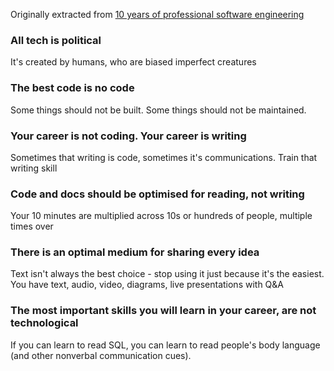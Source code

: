Originally extracted from [10 years of professional software engineering](../words/10%20years%20of%20professional%20software%20engineering.md)


### All tech is political
It's created by humans, who are biased imperfect creatures

### The best code is no code
Some things should not be built. Some things should not be maintained.

### Your career is not coding. Your career is writing
Sometimes that writing is code, sometimes it's communications. Train that writing skill

### Code and docs should be optimised for reading, not writing
Your 10 minutes are multiplied across 10s or hundreds of people, multiple times over

### There is an optimal medium for sharing every idea
Text isn't always the best choice - stop using it just because it's the easiest. You have text, audio, video, diagrams, live presentations with Q&A

### The most important skills you will learn in your career, are not technological
If you can learn to read SQL, you can learn to read people's body language (and other nonverbal communication cues). 
